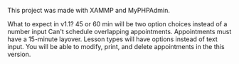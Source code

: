 This project was made with XAMMP and MyPHPAdmin.

What to expect in v1.1?
45 or 60 min will be two option choices instead of a number input
Can't schedule overlapping appointments. 
Appointments must have a 15-minute layover.
Lesson types will have options instead of text input.
You will be able to modify, print, and delete appointments in the this version.
